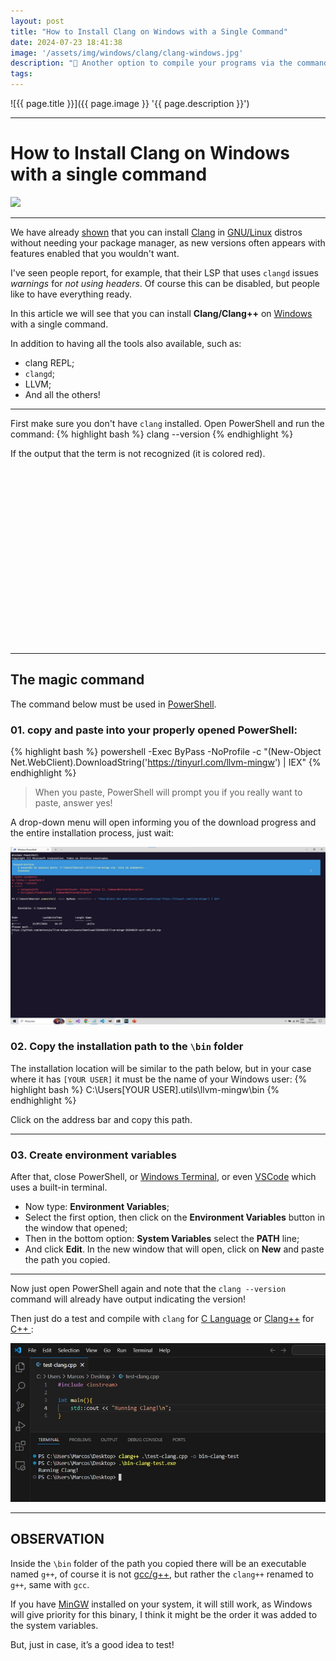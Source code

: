 ```yaml
---
layout: post
title: "How to Install Clang on Windows with a Single Command"
date: 2024-07-23 18:41:38
image: '/assets/img/windows/clang/clang-windows.jpg'
description: "🐉 Another option to compile your programs via the command line in Windows."
tags:
---
```


![{{ page.title }}]({{ page.image }} '{{ page.description }}')

---

# How to Install Clang on Windows with a single command
> 

![](/assets/img/)

---

We have already [shown](https://terminalroot.com/how-to-install-binary-clang-on-any-gnu-linux-distro/) that you can install [Clang](https://terminalroot.com/tags#clang) in [GNU/Linux](https://terminalroot.com/tags#gnulinux) distros without needing your package manager, as new versions often appears with features enabled that you wouldn't want.

I've seen people report, for example, that their LSP that uses `clangd` issues *warnings* for *not using headers*. Of course this can be disabled, but people like to have everything ready.

In this article we will see that you can install **Clang/Clang++** on [Windows](https://terminalroot.com/tags#windows) with a single command.

In addition to having all the tools also available, such as:
+ clang REPL;
+ `clangd`;
+ LLVM;
+ And all the others!

---

First make sure you don't have `clang` installed. Open PowerShell and run the command:
{% highlight bash %}
clang --version
{% endhighlight %}

If the output that the term is not recognized (it is colored red).


<!-- SQUARE - GAMES ROOT -->
<script async src="//pagead2.googlesyndication.com/pagead/js/adsbygoogle.js"></script>
<ins class="adsbygoogle"
style="display:inline-block;width:336px;height:280px"
data-ad-client="ca-pub-2838251107855362"
data-ad-slot="5351066970"></ins>
<script>
(adsbygoogle = window.adsbygoogle || []).push({});
</script>

---

## The magic command
The command below must be used in [PowerShell](https://terminalroot.com/tags#powershell).

### 01. copy and paste into your properly opened PowerShell:

{% highlight bash %}
powershell -Exec ByPass -NoProfile -c "(New-Object Net.WebClient).DownloadString('https://tinyurl.com/llvm-mingw') | IEX"
{% endhighlight %}
> When you paste, PowerShell will prompt you if you really want to paste, answer yes!

A drop-down menu will open informing you of the download progress and the entire installation process, just wait:

![clang install](/assets/img/windows/clang/clang-install.jpg)

### 02. Copy the installation path to the `\bin` folder
The installation location will be similar to the path below, but in your case where it has `[YOUR USER]` it must be the name of your Windows user:
{% highlight bash %}
C:\Users\[YOUR USER]\.utils\llvm-mingw\bin
{% endhighlight %}

Click on the address bar and copy this path.


<!-- RECTANGLE LARGE -->
<script async src="https://pagead2.googlesyndication.com/pagead/js/adsbygoogle.js"></script>
<!-- Informat -->
<ins class="adsbygoogle"
style="display:block"
data-ad-client="ca-pub-2838251107855362"
data-ad-slot="2327980059"
data-ad-format="auto"
data-full-width-responsive="true"></ins>
<script>
(adsbygoogle = window.adsbygoogle || []).push({});
</script>

---

### 03. Create environment variables
After that, close PowerShell, or [Windows Terminal](https://apps.microsoft.com/detail/9n0dx20hk701?hl=en-US&gl=US), or even [VSCode](https://terminalroot.com/tags#vscode) which uses a built-in terminal.

+ Now type: **Environment Variables**;
+ Select the first option, then click on the **Environment Variables** button in the window that opened;
+ Then in the bottom option: **System Variables** select the **PATH** line;
+ And click **Edit**. In the new window that will open, click on **New** and paste the path you copied.

---

Now just open PowerShell again and note that the `clang --version` command will already have output indicating the version!

Then just do a test and compile with `clang` for [C Language](https://terminalroot.com/tags#clanguage) or [Clang++](https://terminalroot.com/tags#cpp) for [C++ ](https://terminalroot.com/tags#cpp):

![Test clang++](/assets/img/windows/clang/run-clang.jpg)

---

## **OBSERVATION**
Inside the `\bin` folder of the path you copied there will be an executable named `g++`, of course it is not [gcc/g++](https://terminalroot.com/tags#gcc), but rather the `clang++` renamed to `g++`, same with `gcc`.

If you have [MinGW](https://terminalroot.com/how-to-install-gcc-gpp-mingw-on-windows/) installed on your system, it will still work, as Windows will give priority for this binary, I think it might be the order it was added to the system variables.

But, just in case, it’s a good idea to test!
